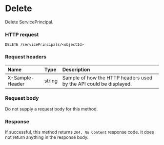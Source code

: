 # Delete

Delete ServicePrincipal.
### HTTP request
```http
DELETE /servicePrincipals/<objectId>

```
### Request headers
| Name       | Type | Description|
|:---------------|:--------|:----------|
| X-Sample-Header  | string  | Sample of how the HTTP headers used by the API could be displayed.|

### Request body
Do not supply a request body for this method.


### Response
If successful, this method returns `204, No Content` response code. It does not return anything in the response body.


<!-- uuid: cd2e8949-4b64-479d-8669-f6e7fd23dd68
2015-10-09 16:05:03 UTC -->